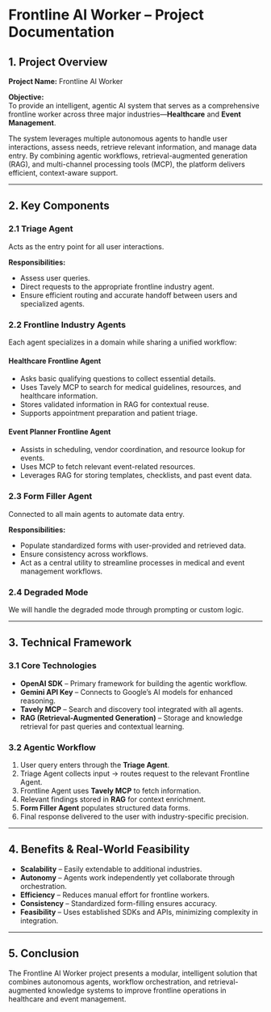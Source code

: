 # Frontline AI Worker – Project Documentation

## 1. Project Overview  

**Project Name:** Frontline AI Worker  

**Objective:**  
To provide an intelligent, agentic AI system that serves as a comprehensive frontline worker across three major industries—**Healthcare** and **Event Management**.  

The system leverages multiple autonomous agents to handle user interactions, assess needs, retrieve relevant information, and manage data entry. By combining agentic workflows, retrieval-augmented generation (RAG), and multi-channel processing tools (MCP), the platform delivers efficient, context-aware support.  

---

## 2. Key Components  

### 2.1 Triage Agent  
Acts as the entry point for all user interactions.  

**Responsibilities:**  
- Assess user queries.  
- Direct requests to the appropriate frontline industry agent.  
- Ensure efficient routing and accurate handoff between users and specialized agents.  

### 2.2 Frontline Industry Agents  
Each agent specializes in a domain while sharing a unified workflow:  

#### Healthcare Frontline Agent  
- Asks basic qualifying questions to collect essential details.  
- Uses Tavely MCP to search for medical guidelines, resources, and healthcare information.  
- Stores validated information in RAG for contextual reuse.  
- Supports appointment preparation and patient triage.  

#### Event Planner Frontline Agent  
- Assists in scheduling, vendor coordination, and resource lookup for events.  
- Uses MCP to fetch relevant event-related resources.  
- Leverages RAG for storing templates, checklists, and past event data.  

### 2.3 Form Filler Agent  
Connected to all main agents to automate data entry.  

**Responsibilities:**  
- Populate standardized forms with user-provided and retrieved data.  
- Ensure consistency across workflows.  
- Act as a central utility to streamline processes in medical and event management workflows.  

### 2.4 Degraded Mode  
We will handle the degraded mode through prompting or custom logic.  

---

## 3. Technical Framework  

### 3.1 Core Technologies  
- **OpenAI SDK** – Primary framework for building the agentic workflow.  
- **Gemini API Key** – Connects to Google’s AI models for enhanced reasoning.  
- **Tavely MCP** – Search and discovery tool integrated with all agents.  
- **RAG (Retrieval-Augmented Generation)** – Storage and knowledge retrieval for past queries and contextual learning.  

### 3.2 Agentic Workflow  
1. User query enters through the **Triage Agent**.  
2. Triage Agent collects input → routes request to the relevant Frontline Agent.  
3. Frontline Agent uses **Tavely MCP** to fetch information.  
4. Relevant findings stored in **RAG** for context enrichment.  
5. **Form Filler Agent** populates structured data forms.  
6. Final response delivered to the user with industry-specific precision.  

---

## 4. Benefits & Real-World Feasibility  

- **Scalability** – Easily extendable to additional industries.  
- **Autonomy** – Agents work independently yet collaborate through orchestration.  
- **Efficiency** – Reduces manual effort for frontline workers.  
- **Consistency** – Standardized form-filling ensures accuracy.  
- **Feasibility** – Uses established SDKs and APIs, minimizing complexity in integration.  

---

## 5. Conclusion  
The Frontline AI Worker project presents a modular, intelligent solution that combines autonomous agents, workflow orchestration, and retrieval-augmented knowledge systems to improve frontline operations in healthcare and event management.
